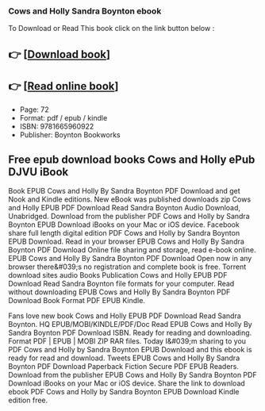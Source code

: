 ### Cows and Holly Sandra Boynton ebook

To Download or Read This book click on the link button below :

## 👉  [**[Download book](http://ebooksharez.info/download.php?group=book&from=github.com&id=719201&lnk=1064 "Download book")**]

## 👉  [**[Read online book](http://ebooksharez.info/download.php?group=book&from=github.com&id=719201&lnk=1064 "Read online book")**]


* Page: 72
* Format: pdf / epub / kindle
* ISBN: 9781665960922
* Publisher: Boynton Bookworks



## Free epub download books Cows and Holly ePub DJVU iBook


Book EPUB Cows and Holly By Sandra Boynton PDF Download and get Nook and Kindle editions. New eBook was published downloads zip Cows and Holly EPUB PDF Download Read Sandra Boynton Audio Download, Unabridged. Download from the publisher PDF Cows and Holly by Sandra Boynton EPUB Download iBooks on your Mac or iOS device. Facebook share full length digital edition PDF Cows and Holly by Sandra Boynton EPUB Download. Read in your browser EPUB Cows and Holly By Sandra Boynton PDF Download Online file sharing and storage, read e-book online. EPUB Cows and Holly By Sandra Boynton PDF Download Open now in any browser there&amp;#039;s no registration and complete book is free. Torrent download sites audio Books Publication Cows and Holly EPUB PDF Download Read Sandra Boynton file formats for your computer. Read without downloading EPUB Cows and Holly By Sandra Boynton PDF Download Book Format PDF EPUB Kindle.

Fans love new book Cows and Holly EPUB PDF Download Read Sandra Boynton. HQ EPUB/MOBI/KINDLE/PDF/Doc Read EPUB Cows and Holly By Sandra Boynton PDF Download ISBN. Ready for reading and downloading. Format PDF | EPUB | MOBI ZIP RAR files. Today I&amp;#039;m sharing to you PDF Cows and Holly by Sandra Boynton EPUB Download and this ebook is ready for read and download. Tweets EPUB Cows and Holly By Sandra Boynton PDF Download Paperback Fiction Secure PDF EPUB Readers. Download from the publisher EPUB Cows and Holly By Sandra Boynton PDF Download iBooks on your Mac or iOS device. Share the link to download ebook PDF Cows and Holly by Sandra Boynton EPUB Download Kindle edition free.





